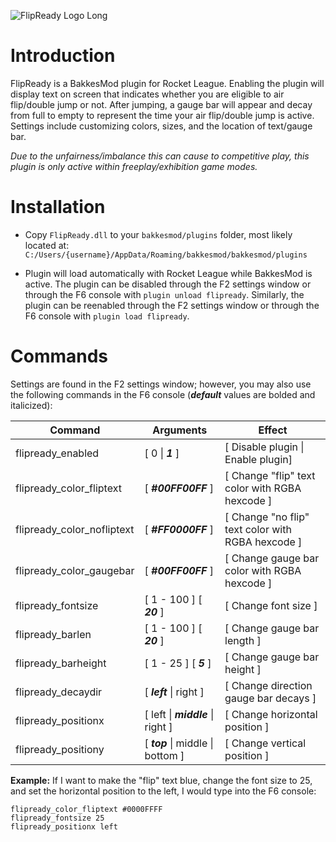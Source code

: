 ![FlipReady Logo Long](https://github.com/KieranCanter/FlipReady/assets/74733079/daf10696-262d-4701-a09c-e532a969c486)

# Introduction

FlipReady is a BakkesMod plugin for Rocket League. Enabling the plugin will display text on screen that indicates whether you are eligible to air flip/double jump or not. After jumping, a gauge bar will appear and decay from full to empty to represent the time your air flip/double jump is active. Settings include customizing colors, sizes, and the location of text/gauge bar.

*Due to the unfairness/imbalance this can cause to competitive play, this plugin is only active within freeplay/exhibition game modes.*

# Installation

* Copy `FlipReady.dll` to your `bakkesmod/plugins` folder, most likely located at: 
  `C:/Users/{username}/AppData/Roaming/bakkesmod/bakkesmod/plugins`

* Plugin will load automatically with Rocket League while BakkesMod is active. The plugin can be disabled through the F2 settings window or through the F6 console with `plugin unload flipready`. Similarly, the plugin can be reenabled through the F2 settings window or through the F6 console with `plugin load flipready`.

# Commands
Settings are found in the F2 settings window; however, you may also use the following commands in the F6 console (**_default_** values are bolded and italicized):

| Command                    | Arguments                           | Effect                                            |
| -------------------------- | ----------------------------------- | ------------------------------------------------- |
| flipready_enabled          | [ 0 \| **_1_** ]                    | [ Disable plugin \| Enable plugin]                |
| flipready_color_fliptext   | [ **_#00FF00FF_** ]                 | [ Change "flip" text color with RGBA hexcode ]    |
| flipready_color_nofliptext | [ **_#FF0000FF_** ]                 | [ Change "no flip" text color with RGBA hexcode ] |
| flipready_color_gaugebar   | [ **_#00FF00FF_** ]                 | [ Change gauge bar color with RGBA hexcode ]      |
| flipready_fontsize         | [ 1 - 100 ] [ **_20_** ]            | [ Change font size ]                              |
| flipready_barlen           | [ 1 - 100 ] [ **_20_** ]            | [ Change gauge bar length ]                       |
| flipready_barheight        | [ 1 - 25 ] [ **_5_** ]              | [ Change gauge bar height ]                       |
| flipready_decaydir         | [ **_left_** \| right ]             | [ Change direction gauge bar decays ]             |
| flipready_positionx        | [ left \| **_middle_** \| right ]   | [ Change horizontal position ]                    |
| flipready_positiony        | [ **_top_** \| middle \| bottom ]   | [ Change vertical position ]                      |

**Example:** If I want to make the "flip" text blue, change the font size to 25, and set the horizontal position to the left, I would type into the F6 console:
  ```
  flipready_color_fliptext #0000FFFF
  flipready_fontsize 25
  flipready_positionx left
  ```
